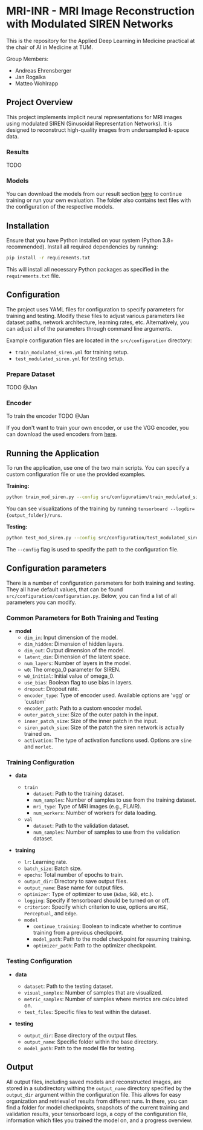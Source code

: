 # MRI-INR - MRI Image Reconstruction with Modulated SIREN Networks

This is the repository for the Applied Deep Learning in Medicine practical at the chair of AI in Medicine at TUM. 

Group Members:
- Andreas Ehrensberger 
- Jan Rogalka 
- Matteo Wohlrapp



## Project Overview
This project implements implicit neural representations for MRI images using modulated SIREN (Sinusoidal Representation Networks). It is designed to reconstruct high-quality images from undersampled k-space data.

### Results 
TODO 

### Models 
You can download the models from our result section [here](https://drive.google.com/drive/folders/1xa68eJXUBpLyakrB4nkHdmRmEen8fbkm?usp=sharing) to continue training or run your own evaluation. The folder also contains text files with the configuration of the respective models.

## Installation
Ensure that you have Python installed on your system (Python 3.8+ recommended). Install all required dependencies by running:

```bash
pip install -r requirements.txt
```

This will install all necessary Python packages as specified in the `requirements.txt` file.

## Configuration
The project uses YAML files for configuration to specify parameters for training and testing. Modify these files to adjust various parameters like dataset paths, network architecture, learning rates, etc. Alternatively, you can adjust all of the parameters through command line arguments. 

Example configuration files are located in the `src/configuration` directory:
- `train_modulated_siren.yml` for training setup.
- `test_modulated_siren.yml` for testing setup.

### Prepare Dataset 
TODO @Jan

### Encoder 
To train the encoder TODO @Jan

If you don't want to train your own encoder, or use the VGG encoder, you can download the used encoders from [here](https://drive.google.com/drive/folders/1pJXmrPyM-sMoYMpeX0dgH1sxZj2EhTcD?usp=sharing).

## Running the Application
To run the application, use one of the two main scripts. You can specify a custom configuration file or use the provided examples.

**Training:**
```bash
python train_mod_siren.py --config src/configuration/train_modulated_siren.yml
```
You can see visualizations of the training by running `tensorboard --logdir={output_folder}/runs`.

**Testing:**
```bash
python test_mod_siren.py --config src/configuration/test_modulated_siren.yml
```

The `--config` flag is used to specify the path to the configuration file. <br>

## Configuration parameters 
There is a number of configuration parameters for both training and testing. They all have default values, that can be found `src/configuration/configuration.py`. Below, you can find a list of all parameters you can modify. 

### Common Parameters for Both Training and Testing

- **model**
  - `dim_in`: Input dimension of the model.
  - `dim_hidden`: Dimension of hidden layers.
  - `dim_out`: Output dimension of the model.
  - `latent_dim`: Dimension of the latent space.
  - `num_layers`: Number of layers in the model.
  - `w0`: The omega_0 parameter for SIREN.
  - `w0_initial`: Initial value of omega_0.
  - `use_bias`: Boolean flag to use bias in layers.
  - `dropout`: Dropout rate.
  - `encoder_type`: Type of encoder used. Available options are 'vgg' or 'custom'
  - `encoder_path`: Path to a custom encoder model.
  - `outer_patch_size`: Size of the outer patch in the input.
  - `inner_patch_size`: Size of the inner patch in the input.
  - `siren_patch_size`: Size of the patch the siren network is actually trained on.
  - `activation`: The type of activation functions used. Options are `sine` and `morlet`. 

### Training Configuration

- **data**
  - `train`
    - `dataset`: Path to the training dataset.
    - `num_samples`: Number of samples to use from the training dataset.
    - `mri_type`: Type of MRI images (e.g., FLAIR).
    - `num_workers`: Number of workers for data loading.
  - `val`
    - `dataset`: Path to the validation dataset.
    - `num_samples`: Number of samples to use from the validation dataset.

- **training**
  - `lr`: Learning rate.
  - `batch_size`: Batch size.
  - `epochs`: Total number of epochs to train.
  - `output_dir`: Directory to save output files.
  - `output_name`: Base name for output files.
  - `optimizer`: Type of optimizer to use (`Adam`, `SGD`, etc.).
  - `logging`: Specify if tensorboard should be turned on or off.
  - `criterion`: Specify which criterion to use, options are `MSE`, `Perceptual`, and `Edge`.
  - `model`
    - `continue_training`: Boolean to indicate whether to continue training from a previous checkpoint.
    - `model_path`: Path to the model checkpoint for resuming training.
    - `optimizer_path`: Path to the optimizer checkpoint.

### Testing Configuration

- **data**
  - `dataset`: Path to the testing dataset.
  - `visual_samples`: Number of samples that are visualized. 
  - `metric_samples`: Number of samples where metrics are calculated on.
  - `test_files`: Specific files to test within the dataset.

- **testing**
  - `output_dir`: Base directory of the output files.
  - `output_name`: Specific folder within the base directory.
  - `model_path`: Path to the model file for testing.

## Output
All output files, including saved models and reconstructed images, are stored in a subdirectory withing the `output_name` directory specified by the `output_dir` argument within the configuration file. This allows for easy organization and retrieval of results from different runs. In there, you can find a folder for model checkpoints, snapshots of the current training and validation results, your tensorboard logs, a copy of the configuration file, information which files you trained the model on, and a progress overview. 